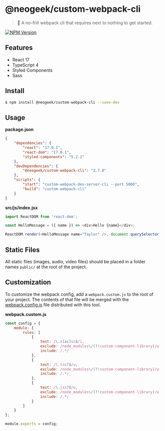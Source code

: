 # @neogeek/custom-webpack-cli

> 🎒 A no-frill webpack cli that requires next to nothing to get started.

[![NPM Version](http://img.shields.io/npm/v/@neogeek/custom-webpack-cli.svg?style=flat)](https://www.npmjs.org/package/@neogeek/custom-webpack-cli)

## Features

-   React 17
-   TypeScript 4
-   Styled Components
-   Sass

## Install

```bash
$ npm install @neogeek/custom-webpack-cli --save-dev
```

## Usage

**package.json**

```json
{
    "dependencies": {
        "react": "17.0.1",
        "react-dom": "17.0.1",
        "styled-components": "5.2.1"
    },
    "devDependencies": {
        "@neogeek/custom-webpack-cli": "2.7.0"
    },
    "scripts": {
        "start": "custom-webpack-dev-server-cli --port 5000",
        "build": "custom-webpack-cli"
    }
}
```

**src/js/index.jsx**

```javascript
import ReactDOM from 'react-dom';

const HelloMessage = ({ name }) => <div>Hello {name}</div>;

ReactDOM.render(<HelloMessage name="Taylor" />, document.querySelector('body'));
```

## Static Files

All static files (images, audio, video files) should be placed in a folder names `public/` at the root of the project.

## Customization

To customize the webpack config, add a `webpack.custom.js` to the root of your project. The contents of that file will be merged with the [webpack.config.js](webpack.config.js) file distributed with this tool.

**webpack.custom.js**

```javascript
const config = {
    module: {
        rules: [
            {
                test: /\.s[ac]ss$/i,
                exclude: /node_modules\/(?!custom-component-library)/u,
                include: /.*/
            },
            {
                test: /\.tsx?$/u,
                exclude: /node_modules\/(?!custom-component-library)/u,
                include: /.*/
            },
            {
                test: /\.jsx?$/u,
                exclude: /node_modules\/(?!custom-component-library)/u,
                include: /.*/
            }
        ]
    }
};

module.exports = config;
```

